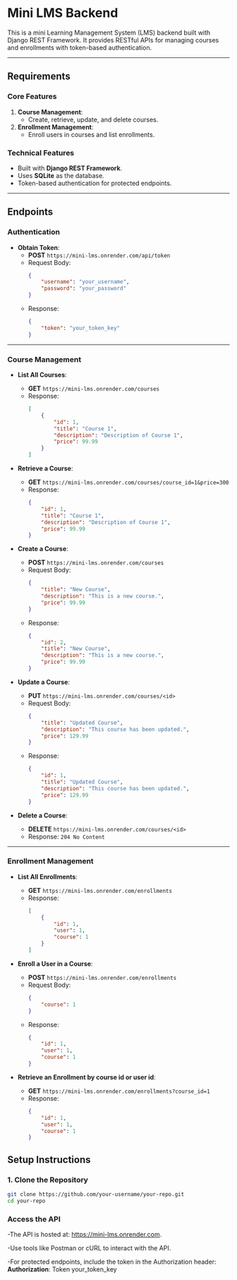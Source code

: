 # Mini LMS Backend

This is a mini Learning Management System (LMS) backend built with Django REST Framework. It provides RESTful APIs for managing courses and enrollments with token-based authentication.

---

## **Requirements**

### **Core Features**
1. **Course Management**:
   - Create, retrieve, update, and delete courses.
2. **Enrollment Management**:
   - Enroll users in courses and list enrollments.

### **Technical Features**
- Built with **Django REST Framework**.
- Uses **SQLite** as the database.
- Token-based authentication for protected endpoints.

---

## **Endpoints**

### **Authentication**
- **Obtain Token**:
  - **POST** `https://mini-lms.onrender.com/api/token`
  - Request Body:
    ```json
    {
        "username": "your_username",
        "password": "your_password"
    }
    ```
  - Response:
    ```json
    {
        "token": "your_token_key"
    }
    ```

---

### **Course Management**
- **List All Courses**:
  - **GET** `https://mini-lms.onrender.com/courses`
  - Response:
    ```json
    [
        {
            "id": 1,
            "title": "Course 1",
            "description": "Description of Course 1",
            "price": 99.99
        }
    ]
    ```

- **Retrieve a Course**:
  - **GET** `https://mini-lms.onrender.com/courses/course_id=1&price=300`
  - Response:
    ```json
    {
        "id": 1,
        "title": "Course 1",
        "description": "Description of Course 1",
        "price": 99.99
    }
    ```

- **Create a Course**:
  - **POST** `https://mini-lms.onrender.com/courses`
  - Request Body:
    ```json
    {
        "title": "New Course",
        "description": "This is a new course.",
        "price": 99.99
    }
    ```
  - Response:
    ```json
    {
        "id": 2,
        "title": "New Course",
        "description": "This is a new course.",
        "price": 99.99
    }
    ```

- **Update a Course**:
  - **PUT** `https://mini-lms.onrender.com/courses/<id>`
  - Request Body:
    ```json
    {
        "title": "Updated Course",
        "description": "This course has been updated.",
        "price": 129.99
    }
    ```
  - Response:
    ```json
    {
        "id": 1,
        "title": "Updated Course",
        "description": "This course has been updated.",
        "price": 129.99
    }
    ```

- **Delete a Course**:
  - **DELETE** `https://mini-lms.onrender.com/courses/<id>`
  - Response: `204 No Content`

---

### **Enrollment Management**
- **List All Enrollments**:
  - **GET** `https://mini-lms.onrender.com/enrollments`
  - Response:
    ```json
    [
        {
            "id": 1,
            "user": 1,
            "course": 1
        }
    ]
    ```

- **Enroll a User in a Course**:
  - **POST** `https://mini-lms.onrender.com/enrollments`
  - Request Body:
    ```json
    {
        "course": 1
    }
    ```
  - Response:
    ```json
    {
        "id": 1,
        "user": 1,
        "course": 1
    }
    ```

- **Retrieve an Enrollment by course id or user id**:
  - **GET** `https://mini-lms.onrender.com/enrollments?course_id=1`
  - Response:
    ```json
    {
        "id": 1,
        "user": 1,
        "course": 1
    }
    ```


## **Setup Instructions**

### **1. Clone the Repository**
```bash
git clone https://github.com/your-username/your-repo.git
cd your-repo
```
### **Access the API**
   -The API is hosted at: https://mini-lms.onrender.com.

   -Use tools like Postman or cURL to interact with the API.

   -For protected endpoints, include the token in the Authorization header:
      **Authorization**: Token your_token_key
   
###
